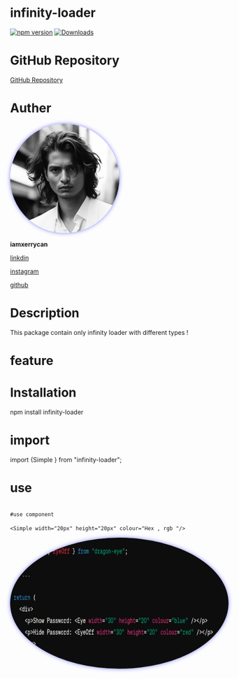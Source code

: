 # infinity-loader

[![npm version](https://badge.fury.io/js/infinity-loader.svg)](https://www.npmjs.com/package/infinity-loader)
[![Downloads](https://img.shields.io/npm/dt/infinity-loader.svg)](https://www.npmjs.com/package/infinity-loader)


# GitHub Repository

[GitHub Repository](https://github.com/iamxerrycan/NPMpackage/tree/main/infinity-loader)


# Auther 

<img src="https://github.com/iamxerrycan/NPMpackage/blob/main/sample.jpg" alt="Sample Image" width="250" height="250" style="border-radius: 50%; box-shadow: 0 0 10px rgba(0, 0, 255, 0.5);">

**iamxerrycan**

[linkdin](https://www.linkedin.com/in/iamxerrycan/)

[instagram](https://www.instagram.com/rajshishsinghrajput/)

[github](https://github.com/iamxerrycan)

# Description

This package contain only infinity loader with different types !

# feature



# Installation

npm install infinity-loader 

# import 

import {Simple  } from "infinity-loader";

# use 

```React package 📦

#use component

<Simple width="20px" height="20px" colour="Hex , rgb "/>

```
*<img src="https://github.com/iamxerrycan/NPMpackage/blob/main/dragon-eye/eye.png" alt="Sample Image" width="500" height="300" style="border-radius: 50%; box-shadow: 0 0 10px rgba(0, 0, 255, 0.5);">*

